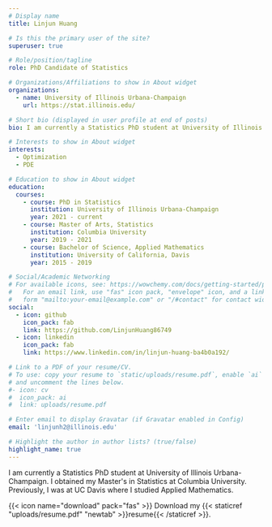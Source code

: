 ```yaml
---
# Display name
title: Linjun Huang

# Is this the primary user of the site?
superuser: true

# Role/position/tagline
role: PhD Candidate of Statistics

# Organizations/Affiliations to show in About widget
organizations:
  - name: University of Illinois Urbana-Champaign
    url: https://stat.illinois.edu/

# Short bio (displayed in user profile at end of posts)
bio: I am currently a Statistics PhD student at University of Illinois Urbana-Champaign. I obtained my Master's in Statistics at Columbia University. Previously, I was at UC Davis where I studied Applied Mathematics.  

# Interests to show in About widget
interests:
  - Optimization
  - PDE

# Education to show in About widget
education:
  courses:
    - course: PhD in Statistics
      institution: University of Illinois Urbana-Champaign
      year: 2021 - current
    - course: Master of Arts, Statistics 
      institution: Columbia University
      year: 2019 - 2021
    - course: Bachelor of Science, Applied Mathematics
      institution: University of California, Davis
      year: 2015 - 2019

# Social/Academic Networking
# For available icons, see: https://wowchemy.com/docs/getting-started/page-builder/#icons
#   For an email link, use "fas" icon pack, "envelope" icon, and a link in the
#   form "mailto:your-email@example.com" or "/#contact" for contact widget.
social:
  - icon: github
    icon_pack: fab
    link: https://github.com/LinjunHuang86749
  - icon: linkedin
    icon_pack: fab
    link: https://www.linkedin.com/in/linjun-huang-ba4b0a192/

# Link to a PDF of your resume/CV.
# To use: copy your resume to `static/uploads/resume.pdf`, enable `ai` icons in `params.toml`,
# and uncomment the lines below.
#- icon: cv
#  icon_pack: ai
#  link: uploads/resume.pdf

# Enter email to display Gravatar (if Gravatar enabled in Config)
email: 'linjunh2@illinois.edu'

# Highlight the author in author lists? (true/false)
highlight_name: true
---
```


I am currently a Statistics PhD student at University of Illinois Urbana-Champaign. I obtained my Master's in Statistics at Columbia University. Previously, I was at UC Davis where I studied Applied Mathematics.  

{{< icon name="download" pack="fas" >}} Download my {{< staticref "uploads/resume.pdf" "newtab" >}}resume{{< /staticref >}}.
